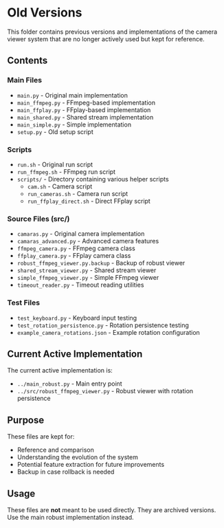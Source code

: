 # Old Versions

This folder contains previous versions and implementations of the camera viewer system that are no longer actively used but kept for reference.

## Contents

### Main Files
- `main.py` - Original main implementation
- `main_ffmpeg.py` - FFmpeg-based implementation  
- `main_ffplay.py` - FFplay-based implementation
- `main_shared.py` - Shared stream implementation
- `main_simple.py` - Simple implementation
- `setup.py` - Old setup script

### Scripts
- `run.sh` - Original run script
- `run_ffmpeg.sh` - FFmpeg run script
- `scripts/` - Directory containing various helper scripts
  - `cam.sh` - Camera script
  - `run_cameras.sh` - Camera run script
  - `run_ffplay_direct.sh` - Direct FFplay script

### Source Files (src/)
- `camaras.py` - Original camera implementation
- `camaras_advanced.py` - Advanced camera features
- `ffmpeg_camera.py` - FFmpeg camera class
- `ffplay_camera.py` - FFplay camera class
- `robust_ffmpeg_viewer.py.backup` - Backup of robust viewer
- `shared_stream_viewer.py` - Shared stream viewer
- `simple_ffmpeg_viewer.py` - Simple FFmpeg viewer
- `timeout_reader.py` - Timeout reading utilities

### Test Files
- `test_keyboard.py` - Keyboard input testing
- `test_rotation_persistence.py` - Rotation persistence testing
- `example_camera_rotations.json` - Example rotation configuration

## Current Active Implementation

The current active implementation is:
- `../main_robust.py` - Main entry point
- `../src/robust_ffmpeg_viewer.py` - Robust viewer with rotation persistence

## Purpose

These files are kept for:
- Reference and comparison
- Understanding the evolution of the system
- Potential feature extraction for future improvements
- Backup in case rollback is needed

## Usage

These files are **not** meant to be used directly. They are archived versions. Use the main robust implementation instead.
